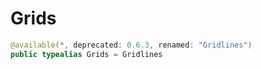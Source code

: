 # Grids

``` swift
@available(*, deprecated: 0.6.3, renamed: "Gridlines")
public typealias Grids = Gridlines
```
